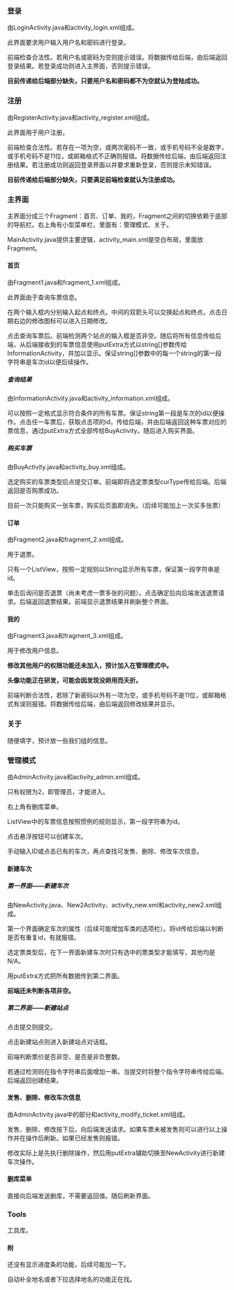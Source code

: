 ### 登录

由LoginActivity.java和activity_login.xml组成。

此界面要求用户输入用户名和密码进行登录。

前端检查合法性。若用户名或密码为空则提示错误。将数据传给后端，由后端返回登录结果。若登录成功则进入主界面，否则提示错误。

**目前传递给后端部分缺失，只要用户名和密码都不为空就认为登陆成功。**

### 注册

由RegisterActivity.java和activity_register.xml组成。

此界面用于用户注册。

前端检查合法性。若存在一项为空，或两次密码不一致，或手机号码不全是数字，或手机号码不是11位，或邮箱格式不正确则报错。将数据传给后端，由后端返回注册结果。若注册成功则返回登录界面以并要求重新登录，否则提示未知错误。

**目前传递给后端部分缺失，只要满足前端检查就认为注册成功。**

### 主界面

主界面分成三个Fragment：首页、订单、我的，Fragment之间的切换依赖于底部的导航栏。右上角有小型菜单栏，里面有：管理模式、关于。

MainActivity.java提供主要逻辑，activity_main.xml是空白布局，里面放Fragment。

#### 首页

由Fragment1.java和fragment_1.xml组成。

此界面由于查询车票信息。

在两个输入框内分别输入起点和终点。中间的双箭头可以交换起点和终点。点击日期右边的修改图标可以进入日期修改。

点击查询车票后。前端检测两个站点的输入框是否非空。随后将所有信息传给后端，从后端接收到的车票信息使用putExtra方式以string[]参数传给InformationActivity，并加以显示。保证string[]参数中的每一个string的第一段字符串是车次id以便后续操作。

##### 查询结果

由InformationActivity.java和activity_information.xml组成。

可以按照一定格式显示符合条件的所有车票。保证string第一段是车次的id以便操作。点击任一车票后，获取点击项的id，传给后端，并由后端返回这种车票对应的票信息，通过putExtra方式全部传给BuyActivity。随后进入购买界面。

##### 购买车票

由BuyActivity.java和activity_buy.xml组成。

选定购买的车票类型后点提交订单。前端即将选定票类型curType传给后端。后端返回是否购票成功。

目前一次只能购买一张车票，购买后页面即消失。（后续可能加上一次买多张票）

#### 订单

由Fragment2.java和fragment_2.xml组成。

用于退票。

只有一个ListView，按照一定规则以String显示所有车票，保证第一段字符串是id。

单击后询问是否退票（尚未考虑一票多张的问题）。点击确定后向后端发送退票请求。后端返回退票结果。前端显示退票结果并刷新整个界面。

#### 我的

由Fragment3.java和fragment_3.xml组成。

用于修改用户信息。

**修改其他用户的权限功能还未加入，预计加入在管理模式中。**

**头像功能正在研发，可能会因发现没卵用而夭折。**

前端判断合法性，若除了新密码以外有一项为空，或手机号码不是11位，或邮箱格式有误则报错。将数据传给后端，由后端返回修改结果并显示。

### 关于

随便填字，预计放一些我们组的信息。

### 管理模式

由AdminActivity.java和activity_admin.xml组成。

只有权限为2，即管理员，才能进入。

右上角有删库菜单。

ListView中的车票信息按照惯例的规则显示，第一段字符串为id。

点击悬浮按钮可以创建车次。

手动输入ID或点击已有的车次，再点查找可发售、删除、修改车次信息。

#### 新建车次

##### 第一界面——新建车次

由NewActivity.java、New2Activity、activity_new.xml和activity_new2.xml组成。

第一个界面确定车次的属性（后续可能增加车类的选项栏）。将id传给后端以判断是否有重复id，有就报错。

选定票类型后，在下一界面新建车次时只有选中的票类型才能填写，其他均是N/A。

用putExtra方式把所有数据传到第二界面。

**前端还未判断各项非空。**

##### 第二界面——新建站点

点击提交则提交。

点击新建站点则进入新建站点对话框。

前端判断票价是否非空、是否是非负整数。

若通过检测则在指令字符串后面增加一串。当提交时将整个指令字符串传给后端。后端返回创建结果。

#### 发售、删除、修改车次信息

由AdminActivity.java中的部分和activity_modify_ticket.xml组成。

发售、删除、修改按下后，向后端发送请求。如果车票未被发售则可以进行以上操作并在操作后刷新。如果已经发售则报错。

修改实际上是先执行删除操作，然后用putExtra辅助切换至NewActivity进行新建车次操作。

#### 删库菜单

直接向后端发送删库，不需要返回值。随后刷新界面。

### Tools

工具库。

#### 附

还没有显示进度条的功能，后续可能加一下。

自动补全地名或者下拉选择地名的功能正在找。
